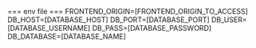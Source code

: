 === env file ===
FRONTEND_ORIGIN=[FRONTEND_ORIGIN_TO_ACCESS]
DB_HOST=[DATABASE_HOST]
DB_PORT=[DATABASE_PORT]
DB_USER=[DATABASE_USERNAME]
DB_PASS=[DATABASE_PASSWORD]
DB_DATABASE=[DATABASE_NAME]
